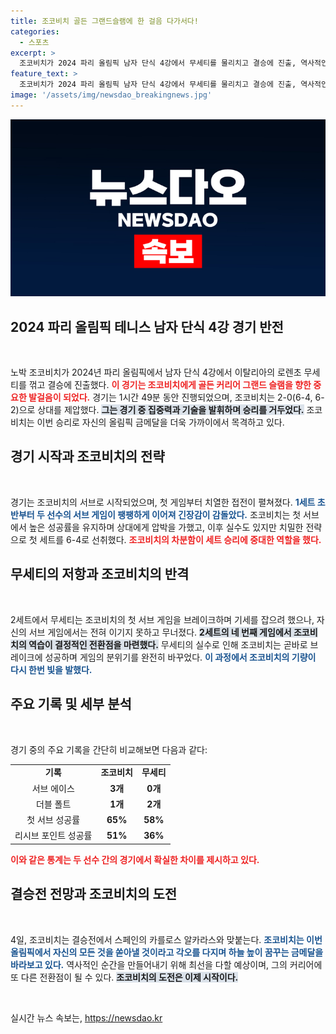 ```yaml
---
title: 조코비치 골든 그랜드슬램에 한 걸음 다가서다!
categories:
  - 스포츠
excerpt: >
  조코비치가 2024 파리 올림픽 남자 단식 4강에서 무세티를 물리치고 결승에 진출, 역사적인 골든 커리어 그랜드 슬램에 도전합니다! 결승 상대는 떠오르는 별 알카라스! 눈물겨운 순간을 놓치지 마세요!
feature_text: >
  조코비치가 2024 파리 올림픽 남자 단식 4강에서 무세티를 물리치고 결승에 진출, 역사적인 골든 커리어 그랜드 슬램에 도전합니다! 결승 상대는 떠오르는 별 알카라스! 눈물겨운 순간을 놓치지 마세요!
image: '/assets/img/newsdao_breakingnews.jpg'
---
```


<p><img src="/assets/img/newsdao_breakingnews.jpg" alt="pcversion 속보" /></p>

<h2 data-ke-size="size26">2024 파리 올림픽 테니스 남자 단식 4강 경기 반전</h2>

<p data-ke-size="size16">&nbsp;</p>

<p>노박 조코비치가 2024년 파리 올림픽에서 남자 단식 4강에서 이탈리아의 로렌초 무세티를 꺾고 결승에 진출했다. <b><span style="color: #ee2323;">이 경기는 조코비치에게 골든 커리어 그랜드 슬램을 향한 중요한 발걸음이 되었다.</span></b> 경기는 1시간 49분 동안 진행되었으며, 조코비치는 2-0(6-4, 6-2)으로 상대를 제압했다. <b><span style="background-color: #21538527;">그는 경기 중 집중력과 기술을 발휘하며 승리를 거두었다.</span></b> 조코비치는 이번 승리로 자신의 올림픽 금메달을 더욱 가까이에서 목격하고 있다.</p>

<h2 data-ke-size="size26">경기 시작과 조코비치의 전략</h2>

<p data-ke-size="size16">&nbsp;</p>

<p>경기는 조코비치의 서브로 시작되었으며, 첫 게임부터 치열한 접전이 펼쳐졌다. <b><span style="color: #1a5490;">1세트 초반부터 두 선수의 서브 게임이 팽팽하게 이어져 긴장감이 감돌았다.</span></b> 조코비치는 첫 서브에서 높은 성공률을 유지하며 상대에게 압박을 가했고, 이후 실수도 있지만 치밀한 전략으로 첫 세트를 6-4로 선취했다. <b><span style="color: #ee2323;">조코비치의 차분함이 세트 승리에 중대한 역할을 했다.</span></b></p>

<h2 data-ke-size="size26">무세티의 저항과 조코비치의 반격</h2>

<p data-ke-size="size16">&nbsp;</p>

<p>2세트에서 무세티는 조코비치의 첫 서브 게임을 브레이크하며 기세를 잡으려 했으나, 자신의 서브 게임에서는 전혀 이기지 못하고 무너졌다. <b><span style="background-color: #21538527;">2세트의 네 번째 게임에서 조코비치의 역습이 결정적인 전환점을 마련했다.</span></b> 무세티의 실수로 인해 조코비치는 곧바로 브레이크에 성공하며 게임의 분위기를 완전히 바꾸었다. <b><span style="color: #1a5490;">이 과정에서 조코비치의 기량이 다시 한번 빛을 발했다.</span></b></p>

<h2 data-ke-size="size26">주요 기록 및 세부 분석</h2>

<p data-ke-size="size16">&nbsp;</p>

<p>경기 중의 주요 기록을 간단히 비교해보면 다음과 같다:</p>

<table style="width: 100%; border-collapse: collapse;">
  <tr>
    <td style="text-align: center; height: 17px;"><b>기록</b></td>
    <td style="text-align: center; height: 17px;"><b>조코비치</b></td>
    <td style="text-align: center; height: 17px;"><b>무세티</b></td>
  </tr>
  <tr>
    <td style="text-align: center; height: 17px;">서브 에이스</td>
    <td style="text-align: center; height: 17px;"><b>3개</b></td>
    <td style="text-align: center; height: 17px;"><b>0개</b></td>
  </tr>
  <tr>
    <td style="text-align: center; height: 17px;">더블 폴트</td>
    <td style="text-align: center; height: 17px;"><b>1개</b></td>
    <td style="text-align: center; height: 17px;"><b>2개</b></td>
  </tr>
  <tr>
    <td style="text-align: center; height: 17px;">첫 서브 성공률</td>
    <td style="text-align: center; height: 17px;"><b>65%</b></td>
    <td style="text-align: center; height: 17px;"><b>58%</b></td>
  </tr>
  <tr>
    <td style="text-align: center; height: 17px;">리시브 포인트 성공률</td>
    <td style="text-align: center; height: 17px;"><b>51%</b></td>
    <td style="text-align: center; height: 17px;"><b>36%</b></td>
  </tr>
</table>

<p><b><span style="color: #ee2323;">이와 같은 통계는 두 선수 간의 경기에서 확실한 차이를 제시하고 있다.</span></b> </p>

<h2 data-ke-size="size26">결승전 전망과 조코비치의 도전</h2>

<p data-ke-size="size16">&nbsp;</p>

<p>4일, 조코비치는 결승전에서 스페인의 카를로스 알카라스와 맞붙는다. <b><span style="color: #1a5490;">조코비치는 이번 올림픽에서 자신의 모든 것을 쏟아낼 것이라고 각오를 다지며 하늘 높이 꿈꾸는 금메달을 바라보고 있다.</span></b> 역사적인 순간을 만들어내기 위해 최선을 다할 예상이며, 그의 커리어에 또 다른 전환점이 될 수 있다. <b><span style="background-color: #21538527;">조코비치의 도전은 이제 시작이다.</span></b></p>

<p data-ke-size="size16">&nbsp;</p>
실시간 뉴스 속보는, <a href="https://newsdao.kr" rel="dofollow">https://newsdao.kr</a>


